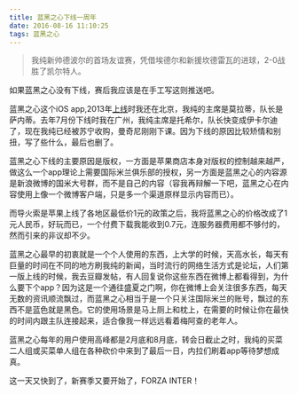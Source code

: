 ```yaml
---
title: 蓝黑之心下线一周年
date: 2016-08-16 11:10:25
tags: 蓝黑之心
---
```

> 我纯新帅德波尔的首场友谊赛，凭借埃德尔和新援坎德雷瓦的进球，2-0战胜了凯尔特人。

如果蓝黑之心没有下线，赛后我应该是在手工写这则推送吧。

蓝黑之心这个iOS app,2013年[上线][1]时我还在北京，我纯的主席是莫拉蒂，队长是萨内蒂。去年7月份下线时我在广州，我纯主席是托希尔，队长快变成伊卡尔迪了，现在我纯已经被苏宁收购，曼奇尼刚刚下课。因为下线的原因比较矫情和别扭，写了些什么，最后也删了。

蓝黑之心下线的主要原因是版权，一方面是苹果商店本身对版权的控制越来越严，做这么一个app理论上需要国际米兰俱乐部的授权，另一方面是蓝黑之心的内容源是新浪微博的国米大号群，而不是自己的内容（容我再辩解一下吧，蓝黑之心在内容使用上像一个微博客户端，只是多一个渠道原样显示内容而已）。

而导火索是苹果上线了各地区最低价1元的政策之后，我将蓝黑之心的价格改成了1元人民币，好玩而已，一个付费下载我能收到0.7元，连服务器费用都不够付的，然而引来的非议却不少。

蓝黑之心最早的初衷就是一个个人使用的东西，上大学的时候，天高水长，每天有巨量的时间在不同的地方刷我纯的新闻，当时流行的网络生活方式是论坛，人们第一版上线的时候，我去豆瓣发帖，有人回复说你这些东西在微博上都看得到，为什么要下个app？因为这是一个通往盛夏之门啊，你在微博上会关注很多东西，每天无数的资讯顺流飘过，而蓝黑之心相当于是一个只关注国际米兰的账号，飘过的东西不是蓝色就是黑色。它的使用场景是马上厕上和枕上，在需要的时候让你在最快的时间内跟主队连接起来，适合像我一样远远看着梅阿查的老年人。

蓝黑之心每年的用户使用高峰都是2月底和8月底，转会日截止之时，我纯的买菜二人组或买菜单人组在各种砍价中来到了最后一日，内拉们刷着app等待梦想成真。

这一天又快到了，新赛季又要开始了，FORZA INTER！


[1]:	http://laihj.me/2013/11/05/2012-11-16-nerazzurri/

